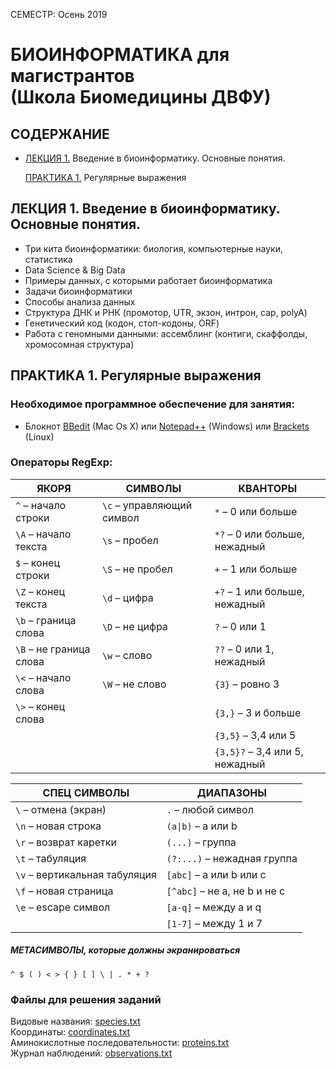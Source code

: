 СЕМЕСТР: Осень 2019

# БИОИНФОРМАТИКА для магистрантов<br/>(Школа Биомедицины ДВФУ)



## СОДЕРЖАНИЕ
* [ЛЕКЦИЯ 1.](https://github.com/vinni-bio/MS-SBM-Bioinformatics#%D0%BB%D0%B5%D0%BA%D1%86%D0%B8%D1%8F-1-%D0%B2%D0%B2%D0%B5%D0%B4%D0%B5%D0%BD%D0%B8%D0%B5-%D0%B2-%D0%B1%D0%B8%D0%BE%D0%B8%D0%BD%D1%84%D0%BE%D1%80%D0%BC%D0%B0%D1%82%D0%B8%D0%BA%D1%83-%D0%BE%D1%81%D0%BD%D0%BE%D0%B2%D0%BD%D1%8B%D0%B5-%D0%BF%D0%BE%D0%BD%D1%8F%D1%82%D0%B8%D1%8F) Введение в биоинформатику. Основные понятия.

   [ПРАКТИКА 1.](https://github.com/vinni-bio/MS-SBM-Bioinformatics#%D0%BF%D1%80%D0%B0%D0%BA%D1%82%D0%B8%D0%BA%D0%B0-1-%D1%80%D0%B5%D0%B3%D1%83%D0%BB%D1%8F%D1%80%D0%BD%D1%8B%D0%B5-%D0%B2%D1%8B%D1%80%D0%B0%D0%B6%D0%B5%D0%BD%D0%B8%D1%8F) Регулярные выражения  

## ЛЕКЦИЯ 1. Введение в биоинформатику. Основные понятия.
* Три кита биоинформатики: биология, компьютерные науки, статистика
* Data Science & Big Data
* Примеры данных, с которыми работает биоинформатика
* Задачи биоинформатики
* Способы анализа данных
* Структура ДНК и РНК (промотор, UTR, экзон, интрон, cap, polyA)
* Генетический код (кодон, стоп-кодоны, ORF)
* Работа с геномными данными: ассемблинг (контиги, скаффолды, хромосомная структура)

## ПРАКТИКА 1. Регулярные выражения

### Необходимое программное обеспечение для занятия:
* Блокнот [BBedit](https://www.barebones.com/products/bbedit/) (Mac Os X) или [Notepad++](https://notepad-plus-plus.org/download/) (Windows) или [Brackets](https://github.com/adobe/brackets/releases/) (Linux)

### Операторы RegExp:
|ЯКОРЯ | СИМВОЛЫ | КВАНТОРЫ |
| --------- | --------- | --------- |
|`^` – начало строки | `\c` – управляющий символ | `*` – 0 или больше|
|`\A` – начало текста | `\s` – пробел | `*?` – 0 или больше, нежадный |
|`$` – конец строки | `\S` – не пробел | `+` – 1 или больше |
|`\Z` – конец текста | `\d` – цифра | `+?` – 1 или больше, нежадный |
|`\b` – граница слова | `\D` – не цифра | `?` – 0 или 1 |
|`\B` – не граница слова | `\w` – слово | `??` – 0 или 1, нежадный |
|`\<` – начало слова | `\W` – не слово| `{3}` – ровно 3 |
|`\>` – конец слова | | `{3,}` – 3 и больше |
| | | `{3,5}` – 3,4 или 5 |
| | | `{3,5}?` – 3,4 или 5, нежадный |

|СПЕЦ СИМВОЛЫ | ДИАПАЗОНЫ | 
| --------- | --------- |
|`\` – отмена (экран) | `.` – любой символ |
|`\n` – новая строка | `(a\|b)` – a или b |
|`\r` – возврат каретки | `(...)` – группа |
|`\t` – табуляция | `(?:...)` – нежадная группа |
|`\v` – вертикальная табуляция | `[abc]` – a или b или с |
|`\f` – новая страница | `[^abc]` – не a, не b и не с|
|`\e` – escape символ | `[a-q]` – между a и q|
| | `[1-7]` – между 1 и 7|

##### МЕТАСИМВОЛЫ, которые должны экранироваться
```
^ $ ( ) < > { } [ ] \ | . * + ?
```

### Файлы для решения заданий

   Видовые названия: [species.txt](https://raw.githubusercontent.com/vinni-bio//MS-SBM-Bioinformatics/FILES/species.txt)  
   Координаты: [coordinates.txt](https://raw.githubusercontent.com/vinni-bio//MS-SBM-Bioinformatics/FILES/coordinates.txt)  
   Аминокислотные последовательности: [proteins.txt](https://raw.githubusercontent.com/vinni-bio//MS-SBM-Bioinformatics/FILES/proteins.txt)  
   Журнал наблюдений: [observations.txt](https://raw.githubusercontent.com/vinni-bio//MS-SBM-Bioinformatics/FILES/observations.txt)  
   